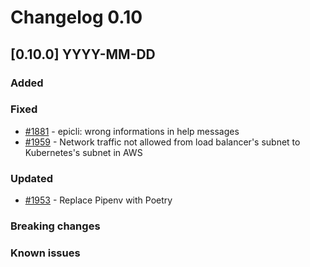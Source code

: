 # Changelog 0.10

## [0.10.0] YYYY-MM-DD

### Added

### Fixed

- [#1881](https://github.com/epiphany-platform/epiphany/issues/1881) - epicli: wrong informations in help messages
- [#1959](https://github.com/epiphany-platform/epiphany/issues/1959) - Network traffic not allowed from load balancer's subnet to Kubernetes's subnet in AWS

### Updated

- [#1953](https://github.com/epiphany-platform/epiphany/issues/1953) - Replace Pipenv with Poetry

### Breaking changes

### Known issues
